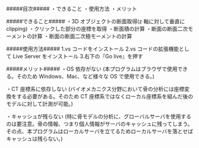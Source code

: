 #####目次#####
・できること
・使用方法
・メリット

#####できること#####
・3D オブジェクトの断面取得(z 軸に対して垂直に clipping)
・クリックした部分の座標を取得
・断面積の計算
・断面の断面二次モーメントの計算
・断面の断面二次極モーメントの計算

#####使用方法#####
1.vs コードをインストール
2.vs コードの拡張機能として Live Server をインストール 3.右下の『Go live』を押す

#####メリット#####
・OS 依存がない
(本プログラムはブラウザで使用できる。そのため Windows、Mac、など様々な OS で使用できる。)

・CT 座標系に依存しない
(バイオメカニクス分野において骨の分析には座標変換をする必要がある。そのため CT 座標系ではなくローカル座標系を組んだ後のモデルに対して計測が可能。)

・キャッシュが残らない
(特に骨モデルの分析に、グローバルサーバを使用するのは要注意。骨の情報、つまり個人情報がサーバのキャッシュに残ってしまう。その点、本プログラムはローカルサーバを立てるためローカルサーバを落とせばキャッシュは残らない。)
